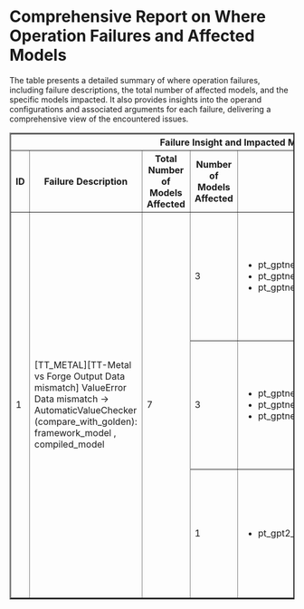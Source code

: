 <h1>Comprehensive Report on Where Operation Failures and Affected Models</h1>
<p>The table presents a detailed summary of where operation failures, including failure descriptions, the total number of affected models, and the specific models impacted. It also provides insights into the operand configurations and associated arguments for each failure, delivering a comprehensive view of the encountered issues.</p>
<table border="2">
	<thead>
		<tr style="text-align: center;">
			<th colspan="5">Failure Insight and Impacted Models</th>
			<th colspan="2">Where Operation Details</th>
		</tr>
		<tr style="text-align: center;">
			<th>ID</th>
			<th>Failure Description</th>
			<th>Total Number of Models Affected</th>
			<th>Number of Models Affected</th>
			<th>Affected Models</th>
			<th>Operands</th>
			<th>Arguments</th>
		</tr>
	</thead>
	<tbody>
		<tr>
			<td rowspan="3">1</td>
			<td rowspan="3">[TT_METAL][TT-Metal vs Forge Output Data mismatch] ValueError Data mismatch -> AutomaticValueChecker (compare_with_golden): framework_model , compiled_model</td>
			<td rowspan="3">7</td>
			<td>3</td>
			<td><ul><li>pt_gptneo_eleutherai_gpt_neo_125m_clm_hf</li><li>pt_gptneo_eleutherai_gpt_neo_2_7b_clm_hf</li><li>pt_gptneo_eleutherai_gpt_neo_1_3b_clm_hf</li></ul></td>
			<td>Operand(type=Activation, shape=(1, 1, 256, 256), dtype=uint1)<br><div align='center'>X</div>Operand(type=Constant, name=const_10, dtype=float32)<br><div align='center'>X</div>Operand(type=Constant, name=const_20, dtype=float32)</td>
			<td></td>
		</tr>
		<tr>
			<td>3</td>
			<td><ul><li>pt_gptneo_eleutherai_gpt_neo_125m_seq_cls_hf</li><li>pt_gptneo_eleutherai_gpt_neo_1_3b_seq_cls_hf</li><li>pt_gptneo_eleutherai_gpt_neo_2_7b_seq_cls_hf</li></ul></td>
			<td>Operand(type=Activation, shape=(1, 1, 32, 32), dtype=uint1)<br><div align='center'>X</div>Operand(type=Constant, name=const_10, dtype=float32)<br><div align='center'>X</div>Operand(type=Constant, name=const_20, dtype=float32)</td>
			<td></td>
		</tr>
		<tr>
			<td>1</td>
			<td><ul><li>pt_gpt2_gpt2_text_gen_hf</li></ul></td>
			<td>Operand(type=Activation, shape=(1, 1, 256, 256), dtype=uint1)<br><div align='center'>X</div>Operand(type=Constant, name=const_20, dtype=float32)<br><div align='center'>X</div>Operand(type=Constant, name=const_30, dtype=float32)</td>
			<td></td>
		</tr>
	</tbody>
</table>
